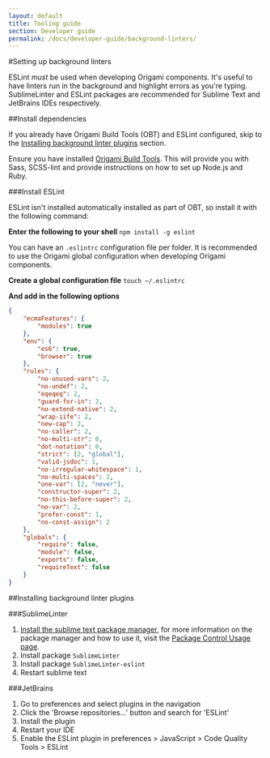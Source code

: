 ```yaml
---
layout: default
title: Tooling guide
section: Developer guide
permalink: /docs/developer-guide/background-linters/
---
```


#Setting up background linters

ESLint *must* be used when developing Origami components. It's useful to have linters run in the background and highlight errors as you're typing. SublimeLinter and ESLint packages are recommended for Sublime Text and JetBrains IDEs respectively.

##Install dependencies

If you already have Origami Build Tools (OBT) and ESLint configured, skip to the [Installing background linter plugins](#Installing-background-linter-plugins) section.

Ensure you have installed [Origami Build Tools](https://www.npmjs.com/package/origami-build-tools). This will provide you with Sass, SCSS-lint and provide instructions on how to set up Node.js and Ruby. 

###Install ESLint

ESLint isn't installed automatically installed as part of OBT, so install it with the following command:

**Enter the following to your shell**
`npm install -g eslint`

You can have an `.eslintrc` configuration file per folder. It is recommended to use the Origami global configuration when developing Origami components.

**Create  a global configuration file**
`touch ~/.eslintrc`

**And add in the following options**
```json
{
	"ecmaFeatures": {
		"modules": true
	},
	"env": {
		"es6": true,
		"browser": true
	},
	"rules": {
		"no-unused-vars": 2,
		"no-undef": 2,
		"eqeqeq": 2,
		"guard-for-in": 2,
		"no-extend-native": 2,
		"wrap-iife": 2,
		"new-cap": 2,
		"no-caller": 2,
		"no-multi-str": 0,
		"dot-notation": 0,
		"strict": [2, "global"],
		"valid-jsdoc": 1,
		"no-irregular-whitespace": 1,
		"no-multi-spaces": 2,
		"one-var": [2, "never"],
		"constructor-super": 2,
		"no-this-before-super": 2,
		"no-var": 2,
		"prefer-const": 1,
		"no-const-assign": 2
	},
	"globals": {
		"require": false,
		"module": false,
		"exports": false,
		"requireText": false
	}
}
```

##Installing background linter plugins

###SublimeLinter
1. [Install the sublime text package manager](https://packagecontrol.io/installation), for more information on the package manager and how to use it, visit the [Package Control Usage page](https://packagecontrol.io/docs/usage).
2. Install package  `SublimeLinter`
3. Install package `SublimeLinter-eslint`
4. Restart sublime text

###JetBrains

 1. Go to preferences and select plugins in the navigation
 2. Click the 'Browse repositories...' button and search for 'ESLint'
 3. Install the plugin
 4. Restart your IDE
 5. Enable the ESLint plugin in preferences > JavaScript > Code Quality Tools > ESLint


